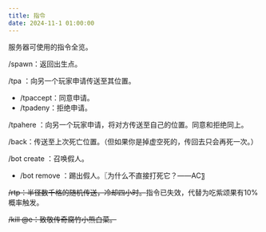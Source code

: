 ```yaml
---
title: 指令
date: 2024-11-1 01:00:00
---
```


服务器可使用的指令全览。

/spawn：返回出生点。

/tpa <player>：向另一个玩家申请传送至其位置。
  - /tpaccept：同意申请。
  - /tpadeny：拒绝申请。

/tpahere <player>：向另一个玩家申请，将对方传送至自己的位置。同意和拒绝同上。

/back：传送至上次死亡位置。（但如果你是掉虚空死的，传回去只会再死一次。）

/bot create <botname>：召唤假人。
  - /bot remove <botname>：踢出假人。〖为什么不直接打死它？——AC〗

~~/rtp：半径数千格的随机传送，冷却四小时。~~指令已失效，代替为吃紫颂果有10%概率触发。

~~/kill @e：致敬传奇腐竹小熊白菜。~~